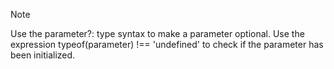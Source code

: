 > [!NOTE]
>Use the parameter?: type syntax to make a parameter optional.
>Use the expression typeof(parameter) !== 'undefined' to check if the parameter has been initialized.
